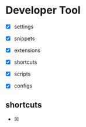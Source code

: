 # Developer Tool

- [x] settings
- [x] snippets
- [x] extensions
- [x] shortcuts
- [x] scripts
- [x] configs




## shortcuts

- [x] 
